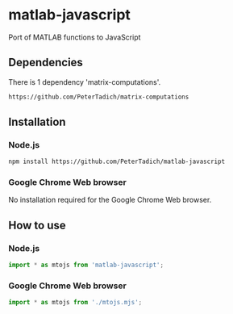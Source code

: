 # matlab-javascript
Port of MATLAB functions to JavaScript

## Dependencies

There is 1 dependency 'matrix-computations'.

```bash
https://github.com/PeterTadich/matrix-computations
```

## Installation

### Node.js

```bash
npm install https://github.com/PeterTadich/matlab-javascript
```

### Google Chrome Web browser

No installation required for the Google Chrome Web browser.

## How to use

### Node.js

```js
import * as mtojs from 'matlab-javascript';
```

### Google Chrome Web browser

```js
import * as mtojs from './mtojs.mjs';
```